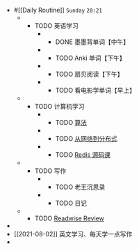 - #[[Daily Routine]] `Sunday` `20:21`
	- - TODO 英语学习
		- - DONE 墨墨背单词【中午】
		- - TODO Anki 单词【下午】
		- - TODO 扇贝阅读【下午】
		- - TODO 看电影学单词【早上】
	- - TODO 计算机学习
		- - TODO [算法](omnifocus:///task/n1slutCBkyO)
		- - TODO [从网络到分布式](omnifocus:///task/mvEpkUnqe3P)
		- - TODO [Redis 源码课](https://time.geekbang.org/column/intro/100084301)
	- - TODO 写作
		- - TODO 老王沉思录
		- - TODO 日记
	- - TODO [Readwise Review](https://readwise.io/review/2021-08-01)
-
- [[2021-08-02]] 英文学习、每天学一点写作
-
